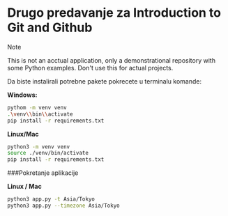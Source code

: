 # Drugo predavanje za Introduction to Git and Github

> [!NOTE]
> This is not an acctual application, only a demonstrational repository with some Python examples. Don't use this for actual projects.

Da biste instalirali potrebne pakete pokrecete u terminalu komande:

**Windows:**

```bash
pythom -m venv venv
.\venv\\bin\\activate
pip install -r requirements.txt
```
**Linux/Mac**

```bash
python3 -m venv venv 
source ./venv/bin/activate
pip install -r requirements.txt
```

###Pokretanje aplikacije


**Linux / Mac**

```bash
python3 app.py -t Asia/Tokyo
python3 app.py --timezone Asia/Tokyo
```
